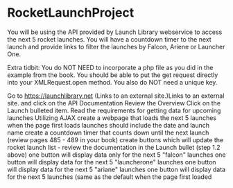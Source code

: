 # RocketLaunchProject
You will be using the API provided by Launch Library webservice to access the next 5 rocket launches. You will have a countdown timer to the next launch and provide links to filter the launches by Falcon, Ariene or Launcher One.

Extra tidbit: You do NOT NEED to incorporate a php file as you did in the example from the book. You should be able to put the get request directly into your XMLRequest.open method. You also do NOT need a unique key.

Go to https://launchlibrary.net (Links to an external site.)Links to an external site. and click on the API Documentation
Review the Overview
Click on the Launch bulleted item. Read the requirements for getting data for upcoming launches
Utilizing AJAX
create a webpage that loads the next 5 launches when the page first loads
launches should include the date and launch name
create a countdown timer that counts down until the next launch (review pages 485 - 489 in your book)
create buttons which will update the rocket launch list - review the documentation in the Launch bullet (step 1.2 above)
one button will display data only for the next 5 "falcon" launches
one button will display data for the next 5 "launcherone" launches
one button will display data for the next 5 "ariane" launches
one button will display data for the next 5 launches (same as the default when the page first loaded


